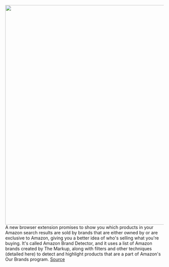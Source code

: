 <img src='https://cdn.vox-cdn.com/thumbor/wbj16YTkV_VYkwEnxpXaNXIKZGY=/0x0:1682x946/1200x800/filters:focal(707x339:975x607)/cdn.vox-cdn.com/uploads/chorus_image/image/70210555/amazon_brand_detector_3200x1800_1_1682x946.0.png' width='700px' /><br/>
A new browser extension promises to show you which products in your Amazon search results are sold by brands that are either owned by or are exclusive to Amazon, giving you a better idea of who's selling what you're buying. It's called Amazon Brand Detector, and it uses a list of Amazon brands created by The Markup, along with filters and other techniques (detailed here) to detect and highlight products that are a part of Amazon's Our Brands program.
<a href='https://www.theverge.com/2021/11/30/22808835/amazon-brand-detector-browser-extension-markup-basics-essentials-private-labels'> Source <a/>
